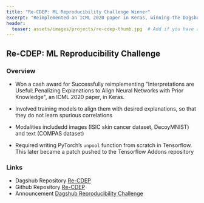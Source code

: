 ```yaml
---
title: "Re-CDEP: ML Reproducibility Challenge Winner"
excerpt: "Reimplemented an ICML 2020 paper in Keras, winning the Dagshub ML Reproducibility cash award for work on trustworthy machine learning with skin cancer images"
header:
  teaser: assets/images/projects/re-cdep-thumb.jpg  # Add if you have a thumbnail
---
```


## Re-CDEP: ML Reproducibility Challenge

### Overview

* Won a cash award for Successfully reimplementing "Interpretations are Useful:.Penalizing Explanations to Align Neural Networks with Prior Knowledge", an ICML 2020 paper, in Keras.

* Involved training models to align them with desired explanations, so that they do not learn spurious correlations

* Modalities includedd images (ISIC skin cancer dataset, DecoyMNIST) and text (COMPAS dataset)

* Required writing PyTorch’s `unpool` function from scratch in Tensorflow. This later became a patch pushed to the Tensorflow Addons repository


### Links
- Dagshub Repository [Re-CDEP](https://dagshub.com/ShaileshSridhar2403/Re-CDEP) 
- Github Repository [Re-CDEP](https://github.com/ShaileshSridhar2403/Re-CDEP) 
- Announcement [Dagshub Reproducibility Challenge](https://dagshub.com/blog/announcing-the-dagshub-ml-reproducibility-challenge)